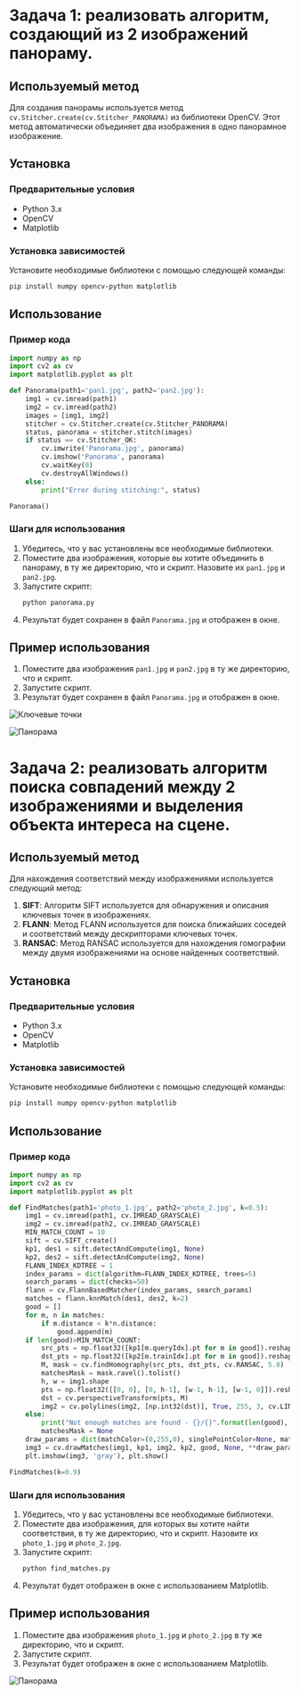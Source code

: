 # Задача 1: реализовать алгоритм, создающий из 2 изображений панораму. 

## Используемый метод
Для создания панорамы используется метод `cv.Stitcher.create(cv.Stitcher_PANORAMA)` из библиотеки OpenCV. Этот метод автоматически объединяет два изображения в одно панорамное изображение.

## Установка

### Предварительные условия
- Python 3.x
- OpenCV
- Matplotlib

### Установка зависимостей
Установите необходимые библиотеки с помощью следующей команды:
```bash
pip install numpy opencv-python matplotlib
```

## Использование

### Пример кода
```python
import numpy as np
import cv2 as cv
import matplotlib.pyplot as plt

def Panorama(path1='pan1.jpg', path2='pan2.jpg'):
    img1 = cv.imread(path1)
    img2 = cv.imread(path2)
    images = [img1, img2]
    stitcher = cv.Stitcher.create(cv.Stitcher_PANORAMA)
    status, panorama = stitcher.stitch(images)
    if status == cv.Stitcher_OK:
        cv.imwrite('Panorama.jpg', panorama)
        cv.imshow('Panorama', panorama)
        cv.waitKey(0)
        cv.destroyAllWindows()
    else:
        print("Error during stitching:", status)

Panorama()
```

### Шаги для использования
1. Убедитесь, что у вас установлены все необходимые библиотеки.
2. Поместите два изображения, которые вы хотите объединить в панораму, в ту же директорию, что и скрипт. Назовите их `pan1.jpg` и `pan2.jpg`.
3. Запустите скрипт:
   ```bash
   python panorama.py
   ```
4. Результат будет сохранен в файл `Panorama.jpg` и отображен в окне.

## Пример использования
1. Поместите два изображения `pan1.jpg` и `pan2.jpg` в ту же директорию, что и скрипт.
2. Запустите скрипт.
3. Результат будет сохранен в файл `Panorama.jpg` и отображен в окне.

![Ключевые точки](https://github.com/ann04ka/Homography_cvlab/blob/master/pankeypoints.jpg)

![Панорама](https://github.com/ann04ka/Homography_cvlab/blob/master/panorama.jpg)

# Задача 2: реализовать алгоритм поиска совпадений между 2 изображениями и выделения объекта интереса на сцене. 
## Используемый метод
Для нахождения соответствий между изображениями используется следующий метод:
1. **SIFT**: Алгоритм SIFT используется для обнаружения и описания ключевых точек в изображениях.
2. **FLANN**: Метод FLANN используется для поиска ближайших соседей и соответствий между дескрипторами ключевых точек.
3. **RANSAC**: Метод RANSAC используется для нахождения гомографии между двумя изображениями на основе найденных соответствий.

## Установка

### Предварительные условия
- Python 3.x
- OpenCV
- Matplotlib

### Установка зависимостей
Установите необходимые библиотеки с помощью следующей команды:
```bash
pip install numpy opencv-python matplotlib
```

## Использование

### Пример кода
```python
import numpy as np
import cv2 as cv
import matplotlib.pyplot as plt

def FindMatches(path1='photo_1.jpg', path2='photo_2.jpg', k=0.5):
    img1 = cv.imread(path1, cv.IMREAD_GRAYSCALE)
    img2 = cv.imread(path2, cv.IMREAD_GRAYSCALE)
    MIN_MATCH_COUNT = 10
    sift = cv.SIFT_create()
    kp1, des1 = sift.detectAndCompute(img1, None)
    kp2, des2 = sift.detectAndCompute(img2, None)
    FLANN_INDEX_KDTREE = 1
    index_params = dict(algorithm=FLANN_INDEX_KDTREE, trees=5)
    search_params = dict(checks=50)
    flann = cv.FlannBasedMatcher(index_params, search_params)
    matches = flann.knnMatch(des1, des2, k=2)
    good = []
    for m, n in matches:
        if m.distance < k*n.distance:
            good.append(m)
    if len(good)>MIN_MATCH_COUNT:
        src_pts = np.float32([kp1[m.queryIdx].pt for m in good]).reshape(-1, 1, 2)
        dst_pts = np.float32([kp2[m.trainIdx].pt for m in good]).reshape(-1, 1, 2)
        M, mask = cv.findHomography(src_pts, dst_pts, cv.RANSAC, 5.0)
        matchesMask = mask.ravel().tolist()
        h, w = img1.shape
        pts = np.float32([[0, 0], [0, h-1], [w-1, h-1], [w-1, 0]]).reshape(-1, 1, 2)
        dst = cv.perspectiveTransform(pts, M)
        img2 = cv.polylines(img2, [np.int32(dst)], True, 255, 3, cv.LINE_AA)
    else:
        print("Not enough matches are found - {}/{}".format(len(good), MIN_MATCH_COUNT))
        matchesMask = None
    draw_params = dict(matchColor=(0,255,0), singlePointColor=None, matchesMask=matchesMask, flags=2)
    img3 = cv.drawMatches(img1, kp1, img2, kp2, good, None, **draw_params)
    plt.imshow(img3, 'gray'), plt.show()

FindMatches(k=0.9)
```

### Шаги для использования
1. Убедитесь, что у вас установлены все необходимые библиотеки.
2. Поместите два изображения, для которых вы хотите найти соответствия, в ту же директорию, что и скрипт. Назовите их `photo_1.jpg` и `photo_2.jpg`.
3. Запустите скрипт:
   ```bash
   python find_matches.py
   ```
4. Результат будет отображен в окне с использованием Matplotlib.

## Пример использования
1. Поместите два изображения `photo_1.jpg` и `photo_2.jpg` в ту же директорию, что и скрипт.
2. Запустите скрипт.
3. Результат будет отображен в окне с использованием Matplotlib.
   
![Панорама](https://github.com/ann04ka/Homography_cvlab/blob/master/Homography.jpg)
